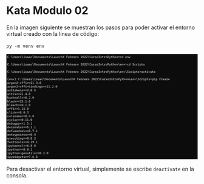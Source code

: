 # Kata Modulo 02

En la imagen siguiente se muestran los pasos para poder activar el entorno virtual creado con la línea de código:

``py -m venv env``

![](https://github.com/IsaacIsaias/CursoIntroPython/blob/main/images/kata-modulo02.png)

Para desactivar el entorno virtual, simplemente se escribe `deactivate` en la consola.
